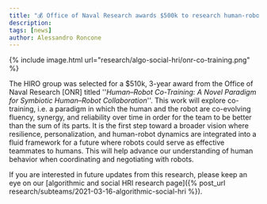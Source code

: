 ```yaml
---
title: "💰 Office of Naval Research awards $500k to research human-robot co-training!!"
description:
tags: [news]
author: Alessandro Roncone
---
```


{% include image.html url="research/algo-social-hri/onr-co-training.png" %}

The HIRO group was selected for a $510k, 3-year award from the Office of Naval Research [ONR] titled ''*Human–Robot Co-Training: A Novel Paradigm for Symbiotic Human–Robot Collaboration*''.
This work will explore co-training, i.e. a paradigm in which the human and the robot are co-evolving fluency, synergy, and reliability over time in order for the team to be better than the sum of its parts.
It is the first step toward a broader vision where resilience, personalization, and human-robot dynamics are integrated into a fluid framework for a future where robots could serve as effective teammates to humans.
This will help advance our understanding of human behavior when coordinating and negotiating with robots.

If you are interested in future updates from this research, please keep an eye on our [algorithmic and social HRI research page]({% post_url research/subteams/2021-03-16-algorithmic-social-hri %}).
